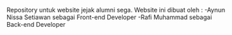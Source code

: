 Repository untuk website jejak alumni sega.
Website ini dibuat oleh :
-Aynun Nissa Setiawan sebagai Front-end Developer
-Rafi Muhammad sebagai Back-end Developer